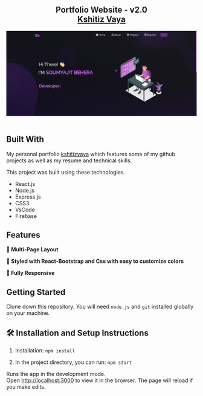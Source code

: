 <h2 align="center">
  Portfolio Website - v2.0<br/>
  <a href="https://kshitizvaya-89d1f.web.app/" target="_blank">Kshitiz Vaya</a>
</h2>
<div align="center">
  <img alt="Demo" src="./Images/readme-img.png" />
</div>

<br/>




## Built With

My personal portfolio <a href="https://kshitizvaya-89d1f.web.app/" target="_blank">kshitizvaya</a> which features some of my github projects as well as my resume and technical skills.<br/>

This project was built using these technologies.

- React.js
- Node.js
- Express.js
- CSS3
- VsCode
- Firebase

## Features

**📖 Multi-Page Layout**

**🎨 Styled with React-Bootstrap and Css with easy to customize colors**

**📱 Fully Responsive**

## Getting Started

Clone down this repository. You will need `node.js` and `git` installed globally on your machine.

## 🛠 Installation and Setup Instructions

1. Installation: `npm install`

2. In the project directory, you can run: `npm start`

Runs the app in the development mode.\
Open [http://localhost:3000](http://localhost:3000) to view it in the browser.
The page will reload if you make edits.

